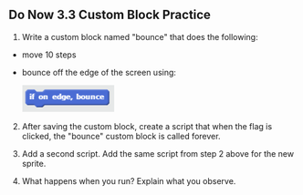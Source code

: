 ## Do Now 3.3 Custom Block Practice

1. Write a custom block named "bounce" that does the following:

  - move 10 steps

  - bounce off the edge of the screen using:

    ![if on edge, bounce](ifedgebounce.png)

2. After saving the custom block, create a script that when the flag is clicked, the "bounce" custom block is called forever.

3. Add a second script.  Add the same script from step 2 above for the new sprite.

4. What happens when you run?  Explain what you observe.
